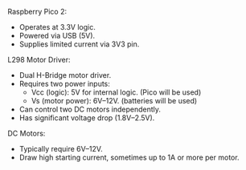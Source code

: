 Raspberry Pico 2:

- Operates at 3.3V logic.
- Powered via USB (5V).
- Supplies limited current via 3V3 pin.

L298 Motor Driver:

- Dual H-Bridge motor driver.
- Requires two power inputs:
  - Vcc (logic): 5V for internal logic. (Pico will be used)
  - Vs (motor power): 6V–12V. (batteries will be used)
- Can control two DC motors independently.
- Has significant voltage drop (1.8V–2.5V).

DC Motors:

- Typically require 6V–12V.
- Draw high starting current, sometimes up to 1A or more per motor.

